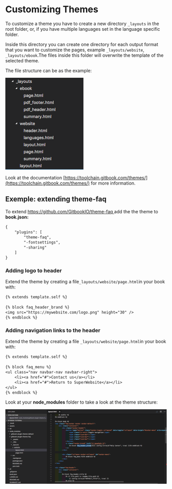 # Customizing Themes

To customize a theme you have to create a new directory `_layouts` in the root folder, or, if you have multiple languages set in the language specific folder.

Inside this directory you can create one directory for each output format that you want to customize the pages, example `_layouts/website`, `_layouts/ebook`.The files inside this folder will overwrite the template of the selected theme.

The file structure can be as the example:

![](/assets/layouts-files.png)



Look at the documentation [https://toolchain.gitbook.com/themes/](https://toolchain.gitbook.com/themes/) for more information.

## Exemple: extending theme-faq

To extend [https://github.com/GitbookIO/theme-faq ](https://github.com/GitbookIO/theme-faq)add the the theme to **book.json:**

```
{
    "plugins": [
        "theme-faq",
        "-fontsettings",
        "-sharing"
    ]
}
```

### Adding logo to header

Extend the theme by creating a file`_layouts/website/page.html`in your book with:

```
{% extends template.self %}

{% block faq_header_brand %}
<img src="https://mywebsite.com/logo.png" height="30" />
{% endblock %}
```

### Adding navigation links to the header

Extend the theme by creating a file `_layouts/website/page.html`in your book with:

```
{% extends template.self %}

{% block faq_menu %}
<ul class="nav navbar-nav navbar-right">
    <li><a href="#">Contact us</a></li>
    <li><a href="#">Return to SuperWebsite</a></li>
</ul>
{% endblock %}
```

Look at your **node\_modules** folder to take a look at the theme structure:

![](/assets/theme-imported-structure.png)

